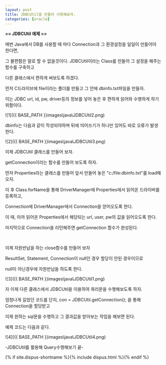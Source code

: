 ```yaml
---
layout: post
title: JDBCUtil을 만들어 사용해보자.
categories: [oracle]
---
```


**== JDBCUtil 예제 ==**<br>

매번 Java에서 DB를 사용할 때 마다 Connection과 그 환경설정을 일일이 만들어야 한다면,<br>

그 불편함은 말로 할 수 없을것이다. JDBCUtil이라는 Class를 만들어 그 설정을 해주는 함수를 구축하고<br>

다른 클래스에서 편하게 써보도록 하겠다.<br>

먼저 C드라이브에 file이라는 폴더를 만들고 그 안에 dbinfo.txt파일을 만들자.<br>

이는 JDBC url, id, pw, driver등의 정보를 넣어 놓은 후 편하게 읽어와 수행하게 하기 위함이다.<br>

![1]({{ BASE_PATH }}images\java\JDBCUtil2.png)<br>

dbinfo는 다음과 같이 작성되야하며 뒤에 띄어쓰기가 하나만 있어도 바로 오류가 발생한다.<br>

![2]({{ BASE_PATH }}images\java\JDBCUtil3.png)<br>

이제 JDBCUtil 클래스를 만들어 보자.<br>

getConnection이라는 함수를 만들어 보도록 하자.<br>

먼저 Properties라는 클래스를 만들어 앞서 만들어 놓은 "c:/file:dbinfo.txt"를 load해 오자.<br>

이 후 Class.forName을 통해 DriverManager에 Properties에서 읽어온 드라이버를 등록하고,<br>

Connection에 DriverManager에서 Connection을 얻어오도록 한다.<br>

이 때, 아까 읽어온 Properties에서 해당되는 url, user, pw의 값을 읽어오도록 한다.<br>

마지막으로 Connection을 리턴해주면 getConnection 함수가 완성된다.<br>

<br>

이제 자원반납을 하는 close함수를 만들어 보자<br>

ResultSet, Statement, Connection이 null인 경우 할당이 안된 경우이므로<br>

null이 아닌경우에 자원반납을 하도록 한다.<br>

![3]({{ BASE_PATH }}images\java\JDBCUtil1.png)<br>

자 이제 다른 클래스에서 JDBCUtil을 이용하여 쿼리문을 수행해보도록 하자.<br>

엄청나게 길었던 코드를 단지, con = JDBCUtil.getConnection(); 을 통해 Connection을 할당받고<br>

이제 원하는 sql문을 수행하고 그 결과값을 받아보는 작업을 해보면 된다.<br>

예제 코드는 다음과 같다.<br>

![4]({{ BASE_PATH }}images\java\JDBCUtil4.png)<br>

-JDBCUtil를 활용해 Query수행해보기 끝-<br>



{% if site.dispus-shortname %}{% include dispus.html %}{% endif %}